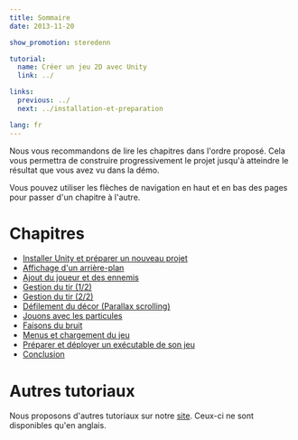 ```yaml
---
title: Sommaire
date: 2013-11-20

show_promotion: steredenn

tutorial:
  name: Créer un jeu 2D avec Unity
  link: ../

links:
  previous: ../
  next: ../installation-et-preparation

lang: fr
---
```


Nous vous recommandons de lire les chapitres dans l'ordre proposé. Cela vous permettra de construire progressivement le projet jusqu'à atteindre le résultat que vous avez vu dans la démo.

Vous pouvez utiliser les flèches de navigation en haut et en bas des pages pour passer d'un chapitre à l'autre.

# Chapitres

- [Installer Unity et préparer un nouveau projet](../installation-et-preparation)
- [Affichage d'un arrière-plan](../arriere-plan-et-camera)
- [Ajout du joueur et des ennemis](../ajout-du-joueur-et-des-ennemis)
- [Gestion du tir (1/2)](../gestion-du-tir-1)
- [Gestion du tir (2/2)](../gestion-du-tir-2)
- [Défilement du décor (Parallax scrolling)](../parallax-scrolling)
- [Jouons avec les particules](../particules)
- [Faisons du bruit](../sons-et-musiques)
- [Menus et chargement du jeu](../menus)
- [Préparer et déployer un exécutable de son jeu](../release)
- [Conclusion](../conclusion)

# Autres tutoriaux

Nous proposons d'autres tutoriaux sur notre [site](/tutorials). Ceux-ci ne sont disponibles qu'en anglais.
